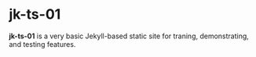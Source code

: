 # jk-ts-01

**jk-ts-01** is a very basic Jekyll-based static site for traning, demonstrating, and testing features.
